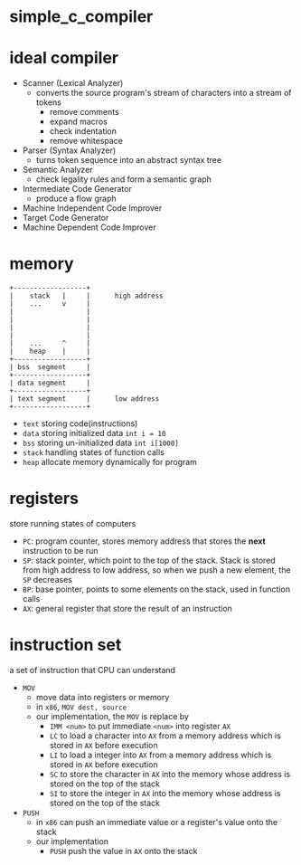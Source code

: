 # simple_c_compiler

# ideal compiler

- Scanner (Lexical Analyzer)
	- converts the source program's stream of characters into a stream of tokens
		- remove comments
		- expand macros
		- check indentation
		- remove whitespace
- Parser (Syntax Analyzer)
	- turns token sequence into an abstract syntax tree
- Semantic Analyzer
	- check legality rules and form a semantic graph
- Intermediate Code Generator
	- produce a flow graph
- Machine Independent Code Improver
- Target Code Generator
- Machine Dependent Code Improver

# memory

```
+------------------+
|    stack   |     |      high address
|    ...     v     |
|                  |
|                  |
|                  |
|                  |
|    ...     ^     |
|    heap    |     |
+------------------+
| bss  segment     |
+------------------+
| data segment     |
+------------------+
| text segment     |      low address
+------------------+
```

- `text` storing code(instructions)
- `data` storing initialized data `int i = 10`
- `bss` storing un-initialized data `int i[1000]`
- `stack` handling states of function calls
- `heap` allocate memory dynamically for program

# registers

store running states of computers
- `PC`: program counter, stores memory address that stores the **next** instruction to be run
- `SP`: stack pointer, which point to the top of the stack. Stack is stored from high address to low address, so when we push a new element, the `SP` decreases
- `BP`: base pointer, points to some elements on the stack, used in function calls
- `AX`: general register that store the result of an instruction

# instruction set

a set of instruction that CPU can understand

- `MOV`
	- move data into registers or memory
	- in `x86`, `MOV dest, source`
	- our implementation, the `MOV` is replace by
		- `IMM <num>` to put immediate `<num>` into register `AX`
		- `LC` to load a character into `AX` from a memory address which is stored in `AX` before execution
		- `LI` to load a integer into `AX` from a memory address which is stored in `AX` before execution
		- `SC` to store the character in `AX` into the memory whose address is stored on the top of the stack
		- `SI` to store the integer in `AX` into the memory whose address is stored on the top of the stack
- `PUSH`
	- in `x86` can push an immediate value or a register's value onto the stack
	- our implementation
		- `PUSH` push the value in `AX` onto the stack
